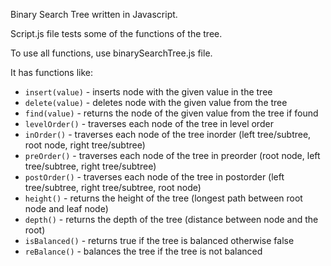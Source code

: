 Binary Search Tree written in Javascript.

Script.js file tests some of the functions of the tree.

To use all functions, use binarySearchTree.js file.

It has functions like:

- `insert(value)` - inserts node with the given value in the tree
- `delete(value)` - deletes node with the given value from the tree
- `find(value)` - returns the node of the given value from the tree if found
- `levelOrder()` - traverses each node of the tree in level order
- `inOrder()` - traverses each node of the tree inorder (left tree/subtree, root node, right tree/subtree)
- `preOrder()` - traverses each node of the tree in preorder (root node, left tree/subtree, right tree/subtree)
- `postOrder()` - traverses each node of the tree in postorder (left tree/subtree, right tree/subtree, root node)
- `height()` - returns the height of the tree (longest path between root node and leaf node)
- `depth()` - returns the depth of the tree (distance between node and the root)
- `isBalanced()` - returns true if the tree is balanced otherwise false
- `reBalance()` - balances the tree if the tree is not balanced
